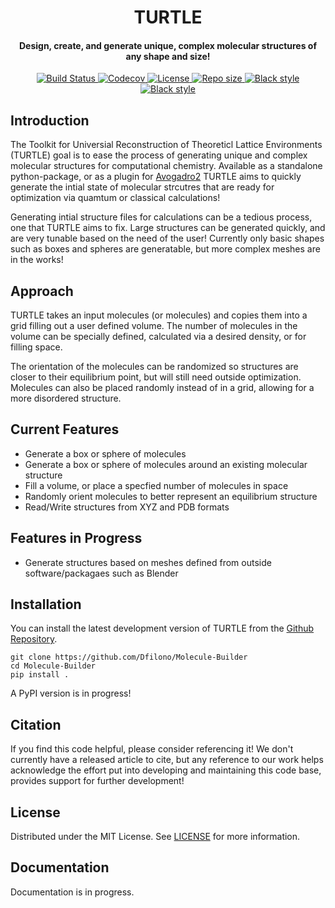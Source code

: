<h1 align='center'>TURTLE</h1>
<h4 align='center'>Design, create, and generate unique, complex molecular structures of any shape and size!</h4>



<p align="center">
    <a href="https://github.com/Dfilono/Molecule-Builder/actions/workflows/python-package.yml">
        <img src="https://github.com/Dfilono/Molecule-Builder/actions/workflows/python-package.yml/badge.svg" alt="Build Status ">
    </a>
    <a href="https://codecov.io/gh/Dfilono/Molecule-Builder">
        <img src="https://codecov.io/gh/Dfilono/Molecule-Builder/branch/main/graph/badge.svg?token=P643JEUWZC" alt="Codecov">
    </a>
    <a href="https://github.com/Dfilono/Molecule-Builder/blob/main/LICENSE" target="_blank">
        <img src="https://img.shields.io/github/license/Dfilono/Molecule-Builder" alt="License">
    </a>
    <a href="https://github.com/Dfilono/Molecule-Builder" target="_blank">
        <img src="https://img.shields.io/github/repo-size/Dfilono/Molecule-Builder" alt="Repo size">
    </a>
    <a href="https://github.com/psf/black" target="_blank">
        <img src="https://img.shields.io/badge/code%20style-black-000000.svg" alt="Black style">
    </a>
    <a href="https://github.com/PyCQA/pylint" target="_blank">
        <img src="https://img.shields.io/badge/linting-pylint-yellowgreen" alt="Black style">
    </a>
</p>

## Introduction

The Toolkit for Universial Reconstruction of Theoreticl Lattice Environments (TURTLE) goal is to ease the process of
generating unique and complex molecular structures for computational chemistry. Available as a standalone python-package,
or as a plugin for [Avogadro2](https://www.openchemistry.org/projects/avogadro2/) TURTLE aims to quickly generate
the intial state of molecular strcutres that are ready for optimization via quamtum or classical calculations!

Generating intial structure files for calculations can be a tedious process, one that TURTLE aims to fix. 
Large structures can be generated quickly, and are very tunable based on the need of the user! 
Currently only basic shapes such as boxes and spheres are generatable, but more complex meshes are in the works!

## Approach

TURTLE takes an input molecules (or molecules) and copies them into a grid filling out a user defined volume.
The number of molecules in the volume can be specially defined, calculated via a desired density, or for filling space.

The orientation of the molecules can be randomized so structures are closer to their equilibrium point, but will still need outside optimization.
Molecules can also be placed randomly instead of in a grid, allowing for a more disordered structure.


## Current Features

- Generate a box or sphere of molecules
- Generate a box or sphere of molecules around an existing molecular structure
- Fill a volume, or place a specfied number of molecules in space
- Randomly orient molecules to better represent an equilibrium structure
- Read/Write structures from XYZ and PDB formats

## Features in Progress

- Generate structures based on meshes defined from outside software/packagaes such as Blender

## Installation

You can install the latest development version of TURTLE from the [Github Repository](https://github.com/Dfilono/Molecule-Builder).

    git clone https://github.com/Dfilono/Molecule-Builder
    cd Molecule-Builder
    pip install .

A PyPI version is in progress!

## Citation

If you find this code helpful, please consider referencing it! We don't currently have a released article to cite,
but any reference to our work helps acknowledge the effort put into developing and maintaining this code base, 
provides support for further development!

## License

Distributed under the MIT License. See [LICENSE](https://github.com/Dfilono/Molecule-Builder/blob/main/LICENSE) for more information.

## Documentation

Documentation is in progress.
